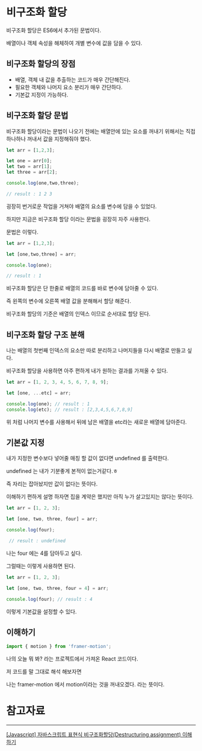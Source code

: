 # 비구조화 할당

비구조화 할당은 ES6에서 추가된 문법이다.

배열이나 객체 속성을 해체하여 개별 변수에 값을 담을 수 있다.

## 비구조화 할당의 장점

- 배열, 객체 내 값을 추출하는 코드가 매우 간단해진다.
- 필요한 객체와 나머지 요소 분리가 매우 간단하다.
- 기본값 지정이 가능하다.

## 비구조화 할당 문법

비구조화 할당이라는 문법이 나오기 전에는 배열안에 있는 요소를 꺼내기 위해서는 직접 하나하나 꺼내서 값을 지정해줘야 했다.

```jsx
let arr = [1,2,3];

let one = arr[0];
let two = arr[1];
let three = arr[2];

console.log(one,two,three);

// result : 1 2 3
```

굉장히 번거로운 작업을 거쳐야 배열의 요소를 변수에 담을 수 있었다.

하지만 지금은 비구조화 할당 이라는 문법을 굉장히 자주 사용한다.

문법은 이렇다.

```jsx
let arr = [1,2,3];

let [one,two,three] = arr;

console.log(one);

// result : 1
```

비구조화 할당은 단 한줄로 배열의 코드를 바로 변수에 담아줄 수 있다.

즉 왼쪽의 변수에 오른쪽 배열 값을 분해해서 할당 해준다.

비구조화 할당의 기준은 배열의 인덱스 이므로 순서대로 할당 된다.

## 비구조화 할당 구조 분해

나는 배열의 첫번째 인덱스의 요소만 따로 분리하고 나머지들을 다시 배열로 만들고 싶다.

비구조화 할당을 사용하면 아주 편하게 내가 원하는 결과를 가져올 수 있다.

```jsx
let arr = [1, 2, 3, 4, 5, 6, 7, 8, 9];

let [one, ...etc] = arr;

console.log(one); // result : 1
console.log(etc); // result : [2,3,4,5,6,7,8,9]
```

위 처럼 나머지 변수를 사용해서 뒤에 남은 배열을 etc라는 새로운 배열에 담아준다.

## 기본값 지정

내가 지정한 변수보다 넣어줄 매칭 할 값이 없다면 undefined 를 출력한다.

undefined 는 내가 기분좋게 본적이 없는거같다.ㅎ

즉 자리는 잡아놨지만 값이 없다는 뜻이다.

이해하기 편하게 설명 하자면 집을 계약은 했지만 아직 누가 살고있지는 않다는 뜻이다.

```jsx
let arr = [1, 2, 3];

let [one, two, three, four] = arr;

console.log(four);

 // result : undefined
```

나는 four 에는 4를 담아두고 싶다.

그럴때는 이렇게 사용하면 된다.

```jsx
let arr = [1, 2, 3];

let [one, two, three, four = 4] = arr;

console.log(four); // result : 4
```

이렇게 기본값을 설정할 수 있다.

## 이해하기

```jsx
import { motion } from 'framer-motion';
```

나의 오늘 뭐 봐? 라는 프로젝트에서 가져온 React 코드이다.

저 코드를 말 그대로 해석 해보자면

나는 framer-motion 에서 motion이라는 것을 꺼내오겠다. 라는 뜻이다.

# 참고자료

---

[[Javascript] 자바스크립트 표현식 비구조화할당(Destructuring assignment) 이해하기](https://ordinary-code.tistory.com/115)